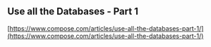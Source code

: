 ## Use all the Databases - Part 1
  
  [https://www.compose.com/articles/use-all-the-databases-part-1/](https://www.compose.com/articles/use-all-the-databases-part-1/)